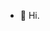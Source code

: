 - 👋 Hi.

<!---
DanielMatrixSYS/DanielMatrixSYS is a ✨ special ✨ repository because its `README.md` (this file) appears on your GitHub profile.
You can click the Preview link to take a look at your changes.
--->
